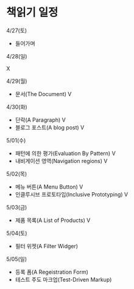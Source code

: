 # 책읽기 일정

4/27(토)

- 들어가며

4/28(일)

X

4/29(월)

- 문서(The Document) V

4/30(화)

- 단락(A Paragraph) V
- 블로그 포스트(A blog post) V

5/01(수)

- 패턴에 의한 평가(Evaluation By Pattern) V
- 내비게이션 영역(Navigation regions) V

5/02(목)

- 메뉴 버튼(A Menu Button) V
- 인클루시브 프로토타입(Inclusive Prototyping) V

5/03(금)

- 제품 목록(A List of Products) V

5/04(토)

- 필터 위젯(A Filter Widger)

5/05(일)

- 등록 폼(A Regeistration Form)
- 테스트 주도 마크업(Test-Driven Markup)
